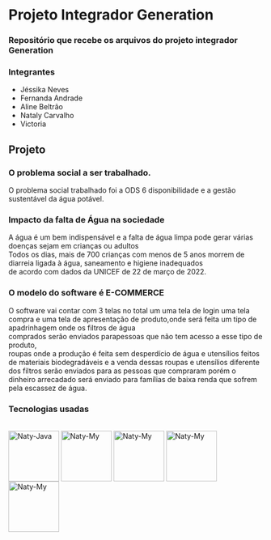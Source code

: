 # Projeto Integrador Generation
### Repositório que recebe os arquivos do projeto integrador Generation

### Integrantes

- Jéssika Neves
- Fernanda Andrade
- Aline Beltrão
- Nataly Carvalho
- Victoria

## Projeto

### O problema social a ser trabalhado.<br>
O problema social trabalhado foi a ODS 6 disponibilidade e a gestão  sustentável da água potável.

### Impacto da falta de Água na sociedade
A água é um bem indispensável e a falta de água limpa pode gerar várias doenças sejam em  crianças ou adultos<br>
Todos os dias, mais de 700 crianças com menos de 5 anos morrem de diarreia ligada à água, saneamento e higiene inadequados<br>
de acordo com dados da UNICEF de 22 de março de 2022.

###  O modelo do software é E-COMMERCE
O software vai contar com 3 telas no total  um uma tela de login uma tela compra e uma tela de apresentação de produto,onde será feita um tipo de apadrinhagem onde os filtros de água<br> comprados serão enviados parapessoas que não tem acesso a esse tipo de produto,<br>roupas onde a produção é feita sem desperdício de água  e utensílios feitos de materiais biodegradáveis e a venda dessas roupas e utensílios diferente dos filtros serão enviados para as pessoas que compraram porém o dinheiro arrecadado será enviado para famílias de baixa renda que sofrem pela escassez de água.  

### Tecnologias usadas 

<div style="display: inline_block"><br>
<img align="center" alt="Naty-Java" height="100" width="100" <img src="https://cdn.jsdelivr.net/gh/devicons/devicon/icons/java/java-original.svg" />
<img align="center" alt="Naty-My" height="100" width="100"<img src="https://cdn.jsdelivr.net/gh/devicons/devicon/icons/mysql/mysql-original.svg" />
<img align="center" alt="Naty-My" height="100" width="100"<img src="https://cdn.jsdelivr.net/gh/devicons/devicon/icons/spring/spring-original.svg" />
<img align="center" alt="Naty-My" height="100" width="100"<img src="https://cdn.jsdelivr.net/gh/devicons/devicon/icons/css3/css3-original.svg" />
<img align="center" alt="Naty-My" height="100" width="100"<img src="https://cdn.jsdelivr.net/gh/devicons/devicon/icons/html5/html5-original.svg" />
   
